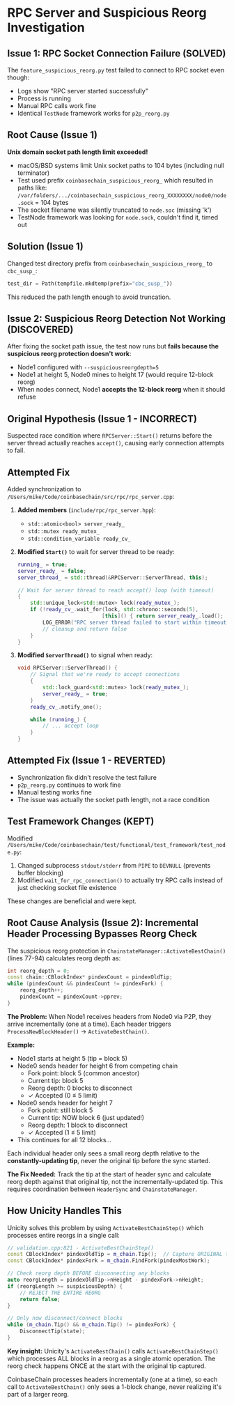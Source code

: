 # RPC Server and Suspicious Reorg Investigation

## Issue 1: RPC Socket Connection Failure (SOLVED)

The `feature_suspicious_reorg.py` test failed to connect to RPC socket even though:
- Logs show "RPC server started successfully"
- Process is running
- Manual RPC calls work fine
- Identical `TestNode` framework works for `p2p_reorg.py`

## Root Cause (Issue 1)
**Unix domain socket path length limit exceeded!**

- macOS/BSD systems limit Unix socket paths to 104 bytes (including null terminator)
- Test used prefix `coinbasechain_suspicious_reorg_` which resulted in paths like:
  `/var/folders/.../coinbasechain_suspicious_reorg_XXXXXXXX/node0/node.sock` = 104 bytes
- The socket filename was silently truncated to `node.soc` (missing 'k')
- TestNode framework was looking for `node.sock`, couldn't find it, timed out

## Solution (Issue 1)
Changed test directory prefix from `coinbasechain_suspicious_reorg_` to `cbc_susp_`:
```python
test_dir = Path(tempfile.mkdtemp(prefix="cbc_susp_"))
```

This reduced the path length enough to avoid truncation.

## Issue 2: Suspicious Reorg Detection Not Working (DISCOVERED)

After fixing the socket path issue, the test now runs but **fails because the suspicious reorg protection doesn't work**:
- Node1 configured with `--suspiciousreorgdepth=5`
- Node1 at height 5, Node0 mines to height 17 (would require 12-block reorg)
- When nodes connect, Node1 **accepts the 12-block reorg** when it should refuse

## Original Hypothesis (Issue 1 - INCORRECT)
Suspected race condition where `RPCServer::Start()` returns before the server thread actually reaches `accept()`, causing early connection attempts to fail.

## Attempted Fix
Added synchronization to `/Users/mike/Code/coinbasechain/src/rpc/rpc_server.cpp`:

1. **Added members** (`include/rpc/rpc_server.hpp`):
   - `std::atomic<bool> server_ready_`
   - `std::mutex ready_mutex_`
   - `std::condition_variable ready_cv_`

2. **Modified `Start()`** to wait for server thread to be ready:
   ```cpp
   running_ = true;
   server_ready_ = false;
   server_thread_ = std::thread(&RPCServer::ServerThread, this);

   // Wait for server thread to reach accept() loop (with timeout)
   {
       std::unique_lock<std::mutex> lock(ready_mutex_);
       if (!ready_cv_.wait_for(lock, std::chrono::seconds(5),
                              [this]() { return server_ready_.load(); })) {
           LOG_ERROR("RPC server thread failed to start within timeout");
           // cleanup and return false
       }
   }
   ```

3. **Modified `ServerThread()`** to signal when ready:
   ```cpp
   void RPCServer::ServerThread() {
       // Signal that we're ready to accept connections
       {
           std::lock_guard<std::mutex> lock(ready_mutex_);
           server_ready_ = true;
       }
       ready_cv_.notify_one();

       while (running_) {
           // ... accept loop
       }
   }
   ```

## Attempted Fix (Issue 1 - REVERTED)
- Synchronization fix didn't resolve the test failure
- `p2p_reorg.py` continues to work fine
- Manual testing works fine
- The issue was actually the socket path length, not a race condition

## Test Framework Changes (KEPT)
Modified `/Users/mike/Code/coinbasechain/test/functional/test_framework/test_node.py`:

1. Changed subprocess `stdout/stderr` from `PIPE` to `DEVNULL` (prevents buffer blocking)
2. Modified `wait_for_rpc_connection()` to actually try RPC calls instead of just checking socket file existence

These changes are beneficial and were kept.

## Root Cause Analysis (Issue 2): Incremental Header Processing Bypasses Reorg Check

The suspicious reorg protection in `ChainstateManager::ActivateBestChain()` (lines 77-94) calculates reorg depth as:
```cpp
int reorg_depth = 0;
const chain::CBlockIndex* pindexCount = pindexOldTip;
while (pindexCount && pindexCount != pindexFork) {
    reorg_depth++;
    pindexCount = pindexCount->pprev;
}
```

**The Problem:**
When Node1 receives headers from Node0 via P2P, they arrive incrementally (one at a time). Each header triggers `ProcessNewBlockHeader()` → `ActivateBestChain()`.

**Example:**
- Node1 starts at height 5 (tip = block 5)
- Node0 sends header for height 6 from competing chain
  - Fork point: block 5 (common ancestor)
  - Current tip: block 5
  - Reorg depth: 0 blocks to disconnect
  - ✓ Accepted (0 ≤ 5 limit)
- Node0 sends header for height 7
  - Fork point: still block 5
  - Current tip: NOW block 6 (just updated!)
  - Reorg depth: 1 block to disconnect
  - ✓ Accepted (1 ≤ 5 limit)
- This continues for all 12 blocks...

Each individual header only sees a small reorg depth relative to the **constantly-updating tip**, never the original tip before the sync started.

**The Fix Needed:**
Track the tip at the start of header sync and calculate reorg depth against that original tip, not the incrementally-updated tip. This requires coordination between `HeaderSync` and `ChainstateManager`.

## How Unicity Handles This

Unicity solves this problem by using `ActivateBestChainStep()` which processes entire reorgs in a single call:

```cpp
// validation.cpp:821 - ActivateBestChainStep()
const CBlockIndex* pindexOldTip = m_chain.Tip();  // Capture ORIGINAL tip
const CBlockIndex* pindexFork = m_chain.FindFork(pindexMostWork);

// Check reorg depth BEFORE disconnecting any blocks
auto reorgLength = pindexOldTip->nHeight - pindexFork->nHeight;
if (reorgLength >= suspiciousDepth) {
    // REJECT THE ENTIRE REORG
    return false;
}

// Only now disconnect/connect blocks
while (m_chain.Tip() && m_chain.Tip() != pindexFork) {
    DisconnectTip(state);
}
```

**Key insight:** Unicity's `ActivateBestChain()` calls `ActivateBestChainStep()` which processes ALL blocks in a reorg as a single atomic operation. The reorg check happens ONCE at the start with the original tip captured.

CoinbaseChain processes headers incrementally (one at a time), so each call to `ActivateBestChain()` only sees a 1-block change, never realizing it's part of a larger reorg.
